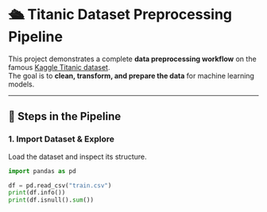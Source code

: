 # 🛳️ Titanic Dataset Preprocessing Pipeline

This project demonstrates a complete **data preprocessing workflow** on the famous [Kaggle Titanic dataset](https://www.kaggle.com/c/titanic).  
The goal is to **clean, transform, and prepare the data** for machine learning models.

---

## 📂 Steps in the Pipeline

### 1. Import Dataset & Explore
Load the dataset and inspect its structure.

```python
import pandas as pd

df = pd.read_csv("train.csv")
print(df.info())
print(df.isnull().sum())


